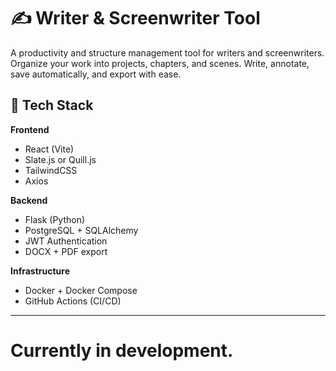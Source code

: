 # ✍️ Writer & Screenwriter Tool

A productivity and structure management tool for writers and screenwriters. Organize your work into projects, chapters, and scenes. Write, annotate, save automatically, and export with ease.

## 🚀 Tech Stack

**Frontend**
- React (Vite)
- Slate.js or Quill.js
- TailwindCSS
- Axios

**Backend**
- Flask (Python)
- PostgreSQL + SQLAlchemy
- JWT Authentication
- DOCX + PDF export

**Infrastructure**
- Docker + Docker Compose
- GitHub Actions (CI/CD)

---

# Currently in development.